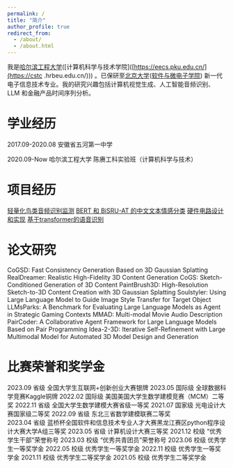 ```yaml
---
permalink: /
title: "简介"
author_profile: true
redirect_from: 
  - /about/
  - /about.html
---
```


我是[哈尔滨工程大学](https://www.hrbeu.edu.cn/)([计算机科学与技术学院]([https://eecs.pku.edu.cn/](https://cstc .hrbeu.edu.cn/))) 。已保研至[北京大学](https://www.pku.edu.cn/)([软件与微电子学院](https://www.ss.pku.edu.cn/)) 新一代电子信息技术专业。我的研究兴趣包括计算机视觉生成、人工智能音频识别、LLM 和金融产品时间序列分析。

学业经历
======
2017.09-2020.08  安徽省五河第一中学  

2020.09-Now      哈尔滨工程大学 陈赓工科实验班（计算机科学与技术）


项目经历
======
[轻量化鸟类音频识别监测](https://github.com/laoniandisko/Kaggle-birdCLEF2023-finished)
[BERT 和 BiSRU-AT 的中文文本情感分类](https://github.com/laoniandisko/ROBERTAGCN)
[硬件电路设计和实现](https://github.com/laoniandisko/HEU_HardWare_CourseDesign)
[基于transformer的语音识别](https://github.com/laoniandisko/SpeechTransformer)


论文研究
======
CoGSD: Fast Consistency Generation Based on 3D Gaussian Splatting
RealDreamer: Realistic High-Fidelity 3D Content Generation
CoGS: Sketch-Conditioned Generation of 3D Content
PaintBrush3D: High-Resolution Sketch-to-3D Content Creation with 3D Gaussian Splatting
Soulstyler: Using Large Language Model to Guide Image Style Transfer for Target Object
LLMsParks: A Benchmark for Evaluating Large Language Models as Agent in Strategic Gaming Contexts
MMAD: Multi-modal Movie Audio Description
PairCoder: A Collaborative Agent Framework for Large Language Models Based on Pair Programming
Idea-2-3D: Iterative Self-Refinement with Large Multimodal Model for Automated 3D Model Design and Generation


比赛荣誉和奖学金
======
2023.09	省级	全国大学生互联网+创新创业大赛银牌
2023.05	国际级	全球数据科学竞赛Kaggle铜牌
2022.02	国际级	美国美国大学生数学建模竞赛（MCM）二等奖
2022.11	省级	全国大学生数学建模大赛省级一等奖
2021.07	国家级	光电设计大赛国家级二等奖
2022.09	省级	东北三省数学建模联赛二等奖	
2023.04	省级	蓝桥杯全国软件和信息技术专业人才大赛黑龙江赛区python程序设计大赛大学A组三等奖
2023.05	省级	计算机设计大赛三等奖
2021.12	校级	“优秀学生干部”荣誉称号
2023.03	校级	“优秀共青团员”荣誉称号
2023.06	校级	优秀学生一等奖学金
2022.05	校级	优秀学生一等奖学金
2022.11	校级	优秀学生一等奖学金
2021.11	校级	优秀学生二等奖学金
2021.05	校级	优秀学生二等奖学金	

